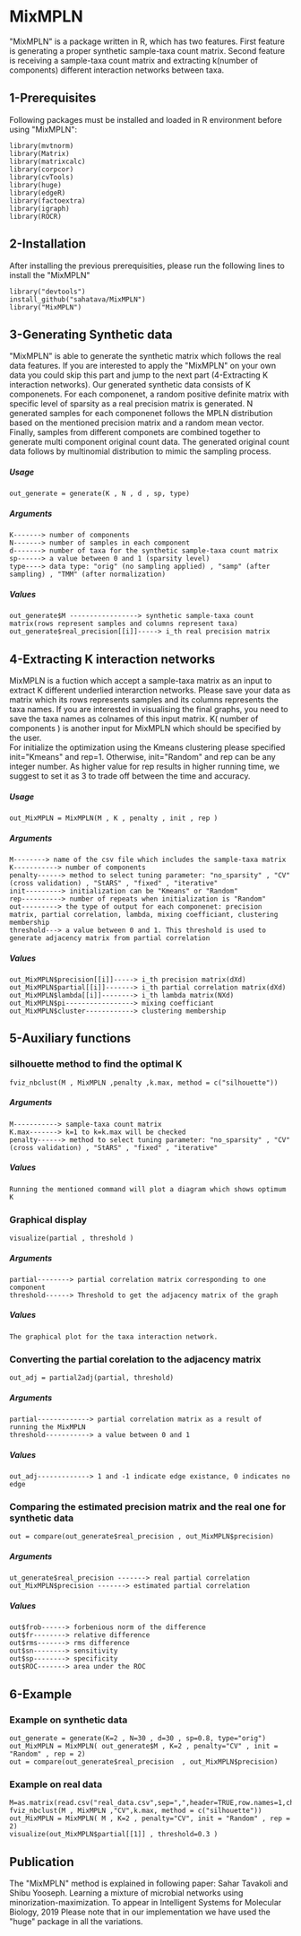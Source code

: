  # MixMPLN
"MixMPLN" is a package written in R, which has two features. First feature is generating a proper synthetic sample-taxa count matrix. Second feature is receiving a sample-taxa count matrix and extracting k(number of components) different interaction networks between taxa.  

## 1-Prerequisites
Following packages must be installed and loaded in R environment before using "MixMPLN":
```
library(mvtnorm)
library(Matrix)
library(matrixcalc)
library(corpcor)
library(cvTools)
library(huge)
library(edgeR)
library(factoextra)
library(igraph)
library(ROCR)
```
## 2-Installation
After installing the previous prerequisities, please run the following lines to install the "MixMPLN"
```
library("devtools")
install_github("sahatava/MixMPLN")
library("MixMPLN")
```
## 3-Generating Synthetic data
"MixMPLN" is able to generate the synthetic matrix which follows the real data features. If you are interested to apply the "MixMPLN" on your own data you could skip this part and jump to the next part (4-Extracting K interaction networks). 
Our generated synthetic data consists of K componenets. For each componenet, a random positive definite matrix with specific level of sparsity as a real precision matrix is generated. N generated samples for each componenet follows the MPLN distribution based on the mentioned precision matrix and a random mean vector. Finally, samples from different componets are combined together to generate multi component original count data.
The generated original count data follows by multinomial distribution to mimic the sampling process.   
##### Usage
```
out_generate = generate(K , N , d , sp, type)
```
##### Arguments
```
K-------> number of components
N-------> number of samples in each component
d-------> number of taxa for the synthetic sample-taxa count matrix
sp------> a value between 0 and 1 (sparsity level)
type----> data type: "orig" (no sampling applied) , "samp" (after sampling) , "TMM" (after normalization)
```

##### Values
```
out_generate$M -----------------> synthetic sample-taxa count matrix(rows represent samples and columns represent taxa)
out_generate$real_precision[[i]]-----> i_th real precision matrix 
```
## 4-Extracting K interaction networks
MixMPLN is a fuction which accept a sample-taxa matrix as an input to extract K different underlied interarction networks. Please save your data as matrix which its rows represents samples and its columns represents the taxa names. If you are interested in visualising the final graphs, you need to save the taxa names as colnames of this input matrix. 
K( number of components ) is another input for MixMPLN which should be specified by the user.   
For initialize the optimization using the Kmeans clustering please specified init="Kmeans" and rep=1. Otherwise, init="Random" and rep can be any integer number. As higher value for rep results in higher running time, we suggest to set it as 3 to trade off between the time and accuracy.  
##### Usage
```
out_MixMPLN = MixMPLN(M , K , penalty , init , rep )
```
##### Arguments
```
M--------> name of the csv file which includes the sample-taxa matrix
K-----------> number of components 
penalty------> method to select tuning parameter: "no_sparsity" , "CV" (cross validation) , "StARS" , "fixed" , "iterative" 
init---------> initialization can be "Kmeans" or "Random"
rep----------> number of repeats when initialization is "Random"
out---------> the type of output for each componenet: precision matrix, partial correlation, lambda, mixing coefficiant, clustering membership 
threshold---> a value between 0 and 1. This threshold is used to generate adjacency matrix from partial correlation
```

##### Values
```
out_MixMPLN$precision[[i]]-----> i_th precision matrix(dXd)
out_MixMPLN$partial[[i]]-------> i_th partial correlation matrix(dXd)
out_MixMPLN$lambda[[i]]--------> i_th lambda matrix(NXd)
out_MixMPLN$pi-----------------> mixing coefficiant
out_MixMPLN$cluster------------> clustering membership
```

## 5-Auxiliary functions

### silhouette method to find the optimal K
```
fviz_nbclust(M , MixMPLN ,penalty ,k.max, method = c("silhouette"))
```
##### Arguments
```
M-----------> sample-taxa count matrix
K.max-------> k=1 to k=k.max will be checked
penalty------> method to select tuning parameter: "no_sparsity" , "CV" (cross validation) , "StARS" , "fixed" , "iterative" 
```
##### Values
```
Running the mentioned command will plot a diagram which shows optimum K 
```
 
### Graphical display
```
visualize(partial , threshold )
```
##### Arguments
```
partial--------> partial correlation matrix corresponding to one component
threshold------> Threshold to get the adjacency matrix of the graph
```
##### Values
```
The graphical plot for the taxa interaction network. 
```

### Converting the partial corelation to the adjacency matrix
```
out_adj = partial2adj(partial, threshold)
```
##### Arguments
```
partial-------------> partial correlation matrix as a result of running the MixMPLN
threshold-----------> a value between 0 and 1
```
##### Values
```
out_adj-------------> 1 and -1 indicate edge existance, 0 indicates no edge 
```

### Comparing the estimated precision matrix and the real one for synthetic data
```
out = compare(out_generate$real_precision , out_MixMPLN$precision)
```
##### Arguments
```
ut_generate$real_precision -------> real partial correlation
out_MixMPLN$precision -------> estimated partial correlation
```
##### Values
```
out$frob------> forbenious norm of the difference
out$fr--------> relative difference
out$rms-------> rms difference
out$sn--------> sensitivity
out$sp--------> specificity
out$ROC-------> area under the ROC 
```


## 6-Example
### Example on synthetic data
```
out_generate = generate(K=2 , N=30 , d=30 , sp=0.8, type="orig")
out_MixMPLN = MixMPLN( out_generate$M , K=2 , penalty="CV" , init = "Random" , rep = 2)
out = compare(out_generate$real_precision  , out_MixMPLN$precision)
``` 
### Example on real data
```
M=as.matrix(read.csv("real_data.csv",sep=",",header=TRUE,row.names=1,check.names=FALSE))
fviz_nbclust(M , MixMPLN ,"CV",k.max, method = c("silhouette"))
out_MixMPLN = MixMPLN( M , K=2 , penalty="CV", init = "Random" , rep = 2)
visualize(out_MixMPLN$partial[[1]] , threshold=0.3 )
```

## Publication
The "MixMPLN" method is explained in following paper:
Sahar Tavakoli and Shibu Yooseph. Learning a mixture of microbial networks using
minorization-maximization. To appear in Intelligent Systems for Molecular Biology, 2019
Please note that in our implementation we have used the "huge" package in all the variations. 
